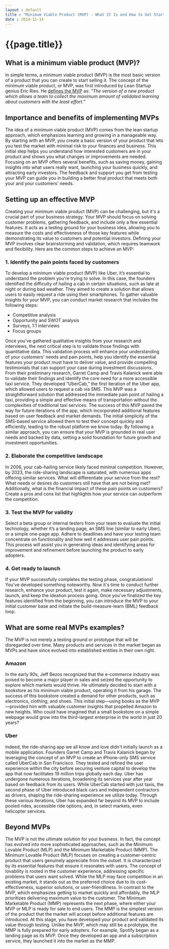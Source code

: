 ```yaml
---
layout : default
title : "Minimum Viable Product (MVP) - What It Is and How to Get Started"
date : 2014-11-14
---
```


<html lang="en">
<head>
    <meta charset="utf-8">
    <meta name="viewport" content="width=device-width, initial-scale=1.0">
    <link rel="stylesheet" href="{{ '/assets/css/screen.css' | relative_url }}">
</head>
<body>
</body>
</html>

# {{page.title}}
## What is a minimum viable product (MVP)?
In simple terms, a minimum viable product (MVP) is the most basic version of a product that you can create to start selling it. The concept of the minimum viable product, or MVP, was first introduced by Lean Startup genius Eric Ries. He <ins>defines the MVP</ins> as:
_“The version of a new product which allows a team to collect the maximum amount of validated learning about customers with the least effort.”_
## Importance and benefits of implementing MVPs
The idea of a minimum viable product (MVP) comes from the lean startup approach, which emphasizes learning and growing in a manageable way. By starting with an MVP, you create a basic version of your product that lets you test the market with minimal risk to your finances and business. This initial step helps you understand how interested customers are in your product and shows you what changes or improvements are needed.
Focusing on an MVP offers several benefits, such as saving money, gaining insights into what users really want, launching your business quickly, and attracting early investors. The feedback and support you get from testing your MVP can guide you in building a better final product that meets both your and your customers' needs.
## Setting up an effective MVP
Creating your minimum viable product (MVP) can be challenging, but it's a crucial part of your business strategy. Your MVP should focus on solving customer problems, gathering feedback, and include only a few essential features. It acts as a testing ground for your business idea, allowing you to measure the costs and effectiveness of those key features while demonstrating its value to customers and potential investors.
Defining your MVP involves clear brainstorming and validation, which requires teamwork and flexibility. Here are the common steps to achieve an MVP:
### 1. Identify the pain points faced by customers
To develop a minimum viable product (MVP) like Uber, it’s essential to understand the problem you’re trying to solve. In this case, the founders identified the difficulty of hailing a cab in certain situations, such as late at night or during bad weather. They aimed to create a solution that allows users to easily request a ride using their smartphones.
To gather valuable insights for your MVP, you can conduct market research that includes the following steps:
* Competitive analysis
* Opportunity and SWOT analysis
* Surveys, 1:1 interviews
* Focus groups

Once you’ve gathered qualitative insights from your research and interviews, the next critical step is to validate those findings with quantitative data. This validation process will enhance your understanding of your customers' needs and pain points, help you identify the essential features your product must have to deliver value, and provide compelling testimonials that can support your case during investment discussions.
From their preliminary research, Garret Camp and Travis Kalanick were able to validate their findings and identify the core need for a more accessible taxi service. They developed “UberCab,” the first iteration of the Uber app, which allowed users to request a cab via SMS. This MVP was a straightforward solution that addressed the immediate pain point of hailing a taxi, providing a simple and effective means of transportation without the complexities of traditional taxi services.
The success of this MVP paved the way for future iterations of the app, which incorporated additional features based on user feedback and market demands. The initial simplicity of the SMS-based service allowed them to test their concept quickly and efficiently, leading to the robust platform we know today.
By following a similar approach, you can ensure that your MVP is grounded in real user needs and backed by data, setting a solid foundation for future growth and investment opportunities.
### 2. Elaborate the competitive landscape
In 2006, your cab-hailing service likely faced minimal competition. However, by 2023, the ride-sharing landscape is saturated, with numerous apps offering similar services. What will differentiate your service from the rest? What needs or desires do customers still have that are not being met? Additionally, what is the financial impact of these pain points on customers? Create a pros and cons list that highlights how your service can outperform the competition.
### 3. Test the MVP for validity
Select a beta group or internal testers from your team to evaluate the initial technology, whether it’s a landing page, an SMS line (similar to early Uber), or a simple one-page app. Adhere to deadlines and have your testing team concentrate on functionality and how well it addresses user pain points. This process will assist you in generating ideas and identifying areas for improvement and refinement before launching the product to early adopters.
### 4. Get ready to launch
If your MVP successfully completes the testing phase, congratulations! You've developed something noteworthy. Now it's time to conduct further research, enhance your product, test it again, make necessary adjustments, launch, and keep the ideation process going. Once you've finalized the key features identified from the beginning, you can introduce the MVP to your initial customer base and initiate the build-measure-learn (BML) feedback loop.
## What are some real MVPs examples?
The MVP is not merely a testing ground or prototype that will be disregarded over time. Many products and services in the market began as MVPs and have since evolved into established entities in their own right.
### Amazon
In the early 90s, Jeff Bezos recognized that the e-commerce industry was poised to become a major player in sales and seized the opportunity to explore which markets would thrive. He ultimately decided to start with a bookstore as his minimum viable product, operating it from his garage. The success of this bookstore created a demand for other products, such as electronics, clothing, and shoes. This initial step—using books as the MVP—provided him with valuable customer insights that propelled Amazon to new heights. Who could have imagined that a small bookstore on a simple webpage would grow into the third-largest enterprise in the world in just 20 years?
### Uber
Indeed, the ride-sharing app we all know and love didn't initially launch as a mobile application. Founders Garret Camp and Travis Kalanick began by leveraging the concept of an MVP to create an iPhone-only SMS service called UberCab in San Francisco. They tested and refined the user experience within the city before securing venture capital to develop the app that now facilitates 19 million trips globally each day.
Uber has undergone numerous iterations, broadening its services year after year based on feedback from its users. While UberCab started with just taxis, the second phase of Uber introduced black cars and independent contractors as drivers, shaping the ride-sharing experience we utilize today. Through these various iterations, Uber has expanded far beyond its MVP to include pooled rides, accessible ride options, and, in select markets, even helicopter services.
## Beyond MVPs
The MVP is not the ultimate solution for your business. In fact, the concept has evolved into more sophisticated approaches, such as the Minimum Lovable Product (MLP) and the Minimum Marketable Product (MMP).
The Minimum Lovable Product (MLP) focuses on creating a customer-centric product that users genuinely appreciate from the outset. It is characterized by its essential features that ensure it resonates with users. The concept of lovability is rooted in the customer experience, addressing specific problems that users want solved. While the MLP may face competition in an existing market, it stands out as the preferred choice due to its cost-effectiveness, superior solutions, or user-friendliness. In contrast to the MVP, which emphasizes getting to market quickly and affordably, the MLP prioritizes delivering maximum value to the customer.
The Minimum Marketable Product (MMP) represents the next phase, where either your MVP or MLP is ready for sale to end users. The MMP is the simplest version of the product that the market will accept before additional features are introduced. At this stage, you have developed your product and validated its value through testing. Unlike the MVP, which may still be a prototype, the MMP is fully prepared for early adopters. For example, Spotify began as a landing page as its MVP. Once they developed an app and a subscription service, they launched it into the market as the MMP.
